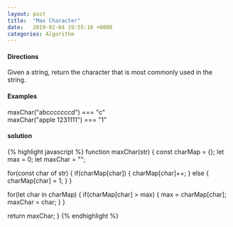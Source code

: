 ```yaml
---
layout: post
title:  "Max Character"
date:   2019-02-04 19:55:16 +0800
categories: Algorithm
---
```


#### Directions
 Given a string, return the character that is most commonly used in the string.
#### Examples
maxChar("abcccccccd") === "c"<br/>
maxChar("apple 1231111") === "1"<br/>



#### solution
{% highlight javascript %}
function maxChar(str) {
  const charMap = {};
  let max = 0;
  let maxChar = "";

  for(const char of str) {
    if(charMap[char]) {
      charMap[char]++;
    } else {
      charMap[char] = 1;
    }
  }

  for(let char in charMap) {
    if(charMap[char] > max) {
      max = charMap[char];
      maxChar = char;
    }
  }

  return maxChar;
}
{% endhighlight %}
